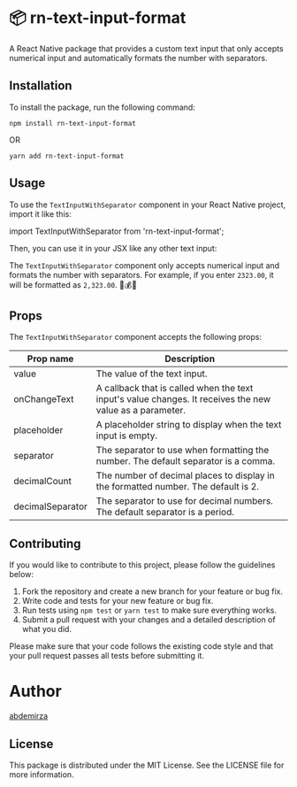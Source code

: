# 📦 rn-text-input-format

A React Native package that provides a custom text input that only accepts numerical input and automatically formats the number with separators.

## Installation

To install the package, run the following command:

```
npm install rn-text-input-format
```

OR

```
yarn add rn-text-input-format
```

## Usage

To use the `TextInputWithSeparator` component in your React Native project, import it like this:

import TextInputWithSeparator from 'rn-text-input-format';

Then, you can use it in your JSX like any other text input:

<TextInputWithSeparator
  placeholder="Enter a number"
  value={this.state.number}
  onChangeText={this.handleNumberChange}
/>

The `TextInputWithSeparator` component only accepts numerical input and formats the number with separators. For example, if you enter `2323.00`, it will be formatted as `2,323.00`. 🤑💰💸

## Props

The `TextInputWithSeparator` component accepts the following props:

| Prop name        | Description                                                                                              |
| ---------------- | -------------------------------------------------------------------------------------------------------- |
| value            | The value of the text input.                                                                             |
| onChangeText     | A callback that is called when the text input's value changes. It receives the new value as a parameter. |
| placeholder      | A placeholder string to display when the text input is empty.                                            |
| separator        | The separator to use when formatting the number. The default separator is a comma.                       |
| decimalCount     | The number of decimal places to display in the formatted number. The default is 2.                       |
| decimalSeparator | The separator to use for decimal numbers. The default separator is a period.                             |

## Contributing

If you would like to contribute to this project, please follow the guidelines below:

1. Fork the repository and create a new branch for your feature or bug fix.
2. Write code and tests for your new feature or bug fix.
3. Run tests using `npm test` or `yarn test` to make sure everything works.
4. Submit a pull request with your changes and a detailed description of what you did.

Please make sure that your code follows the existing code style and that your pull request passes all tests before submitting it.

# Author

[abdemirza](mailto:abdemirza@gmail.com)


## License

This package is distributed under the MIT License. See the LICENSE file for more information.
